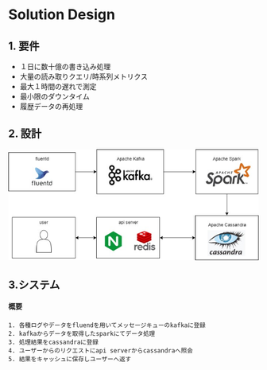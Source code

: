 # Solution Design

## 1. 要件

- １日に数十億の書き込み処理
- 大量の読み取りクエリ/時系列メトリクス
- 最大１時間の遅れで測定
- 最小限のダウンタイム
- 履歴データの再処理

## 2. 設計

![design](./design.jpg)

## 3.システム

#### 概要

    1. 各種ログやデータをfluendを用いてメッセージキューのkafkaに登録
    2. kafkaからデータを取得したsparkにてデータ処理
    3. 処理結果をcassandraに登録
    4. ユーザーからのリクエストにapi serverからcassandraへ照会
    5. 結果をキャッシュに保存しユーザーへ返す
